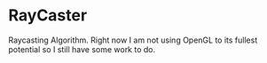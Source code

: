 # RayCaster
Raycasting Algorithm.
Right now I am not using OpenGL to its fullest potential so I still have some work to do.

